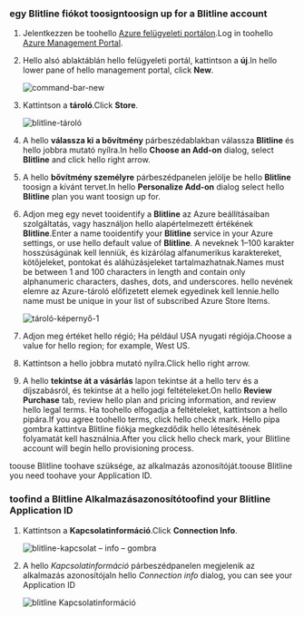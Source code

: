 
### <a name="toosign-up-for-a-blitline-account"></a><span data-ttu-id="e3fde-101">egy Blitline fiókot toosign</span><span class="sxs-lookup"><span data-stu-id="e3fde-101">toosign up for a Blitline account</span></span>
1. <span data-ttu-id="e3fde-102">Jelentkezzen be toohello [Azure felügyeleti portálon](https://manage.windowsazure.com/).</span><span class="sxs-lookup"><span data-stu-id="e3fde-102">Log in toohello [Azure Management Portal](https://manage.windowsazure.com/).</span></span>
2. <span data-ttu-id="e3fde-103">Hello alsó ablaktáblán hello felügyeleti portál, kattintson a **új**.</span><span class="sxs-lookup"><span data-stu-id="e3fde-103">In hello lower pane of hello management portal, click **New**.</span></span>
   
    ![command-bar-new][command-bar-new]
3. <span data-ttu-id="e3fde-105">Kattintson a **tároló**.</span><span class="sxs-lookup"><span data-stu-id="e3fde-105">Click **Store**.</span></span>
   
    ![blitline-tároló][blitline-store]
4. <span data-ttu-id="e3fde-107">A hello **válassza ki a bővítmény** párbeszédablakban válassza **Blitline** és hello jobbra mutató nyílra.</span><span class="sxs-lookup"><span data-stu-id="e3fde-107">In hello **Choose an Add-on** dialog, select **Blitline** and click hello right arrow.</span></span>
5. <span data-ttu-id="e3fde-108">A hello **bővítmény személyre** párbeszédpanelen jelölje be hello **Blitline** toosign a kívánt tervet.</span><span class="sxs-lookup"><span data-stu-id="e3fde-108">In hello **Personalize Add-on** dialog select hello **Blitline** plan you want toosign up for.</span></span>
6. <span data-ttu-id="e3fde-109">Adjon meg egy nevet tooidentify a **Blitline** az Azure beállításaiban szolgáltatás, vagy használjon hello alapértelmezett értékének **Blitline**.</span><span class="sxs-lookup"><span data-stu-id="e3fde-109">Enter a name tooidentify your **Blitline** service in your Azure settings, or use hello default value of **Blitline**.</span></span> <span data-ttu-id="e3fde-110">A neveknek 1–100 karakter hosszúságúnak kell lenniük, és kizárólag alfanumerikus karaktereket, kötőjeleket, pontokat és aláhúzásjeleket tartalmazhatnak.</span><span class="sxs-lookup"><span data-stu-id="e3fde-110">Names must be between 1 and 100 characters in length and contain only alphanumeric characters, dashes, dots, and underscores.</span></span> <span data-ttu-id="e3fde-111">hello nevének elemre az Azure-tároló előfizetett elemek egyedinek kell lennie.</span><span class="sxs-lookup"><span data-stu-id="e3fde-111">hello name must be unique in your list of subscribed Azure Store Items.</span></span>
   
    ![tároló-képernyő-1][store-screen-1]
7. <span data-ttu-id="e3fde-113">Adjon meg értéket hello régió; Ha például USA nyugati régiója.</span><span class="sxs-lookup"><span data-stu-id="e3fde-113">Choose a value for hello region; for example, West US.</span></span> 
8. <span data-ttu-id="e3fde-114">Kattintson a hello jobbra mutató nyílra.</span><span class="sxs-lookup"><span data-stu-id="e3fde-114">Click hello right arrow.</span></span>
9. <span data-ttu-id="e3fde-115">A hello **tekintse át a vásárlás** lapon tekintse át a hello terv és a díjszabásról, és tekintse át a hello jogi feltételeket.</span><span class="sxs-lookup"><span data-stu-id="e3fde-115">On hello **Review Purchase** tab, review hello plan and pricing information, and review hello legal terms.</span></span> <span data-ttu-id="e3fde-116">Ha toohello elfogadja a feltételeket, kattintson a hello pipára.</span><span class="sxs-lookup"><span data-stu-id="e3fde-116">If you agree toohello terms, click hello check mark.</span></span> <span data-ttu-id="e3fde-117">Hello pipa gombra kattintva Blitline fiókja megkezdődik hello létesítésének folyamatát kell használnia.</span><span class="sxs-lookup"><span data-stu-id="e3fde-117">After you click hello check mark, your Blitline account will begin hello provisioning process.</span></span> 

<span data-ttu-id="e3fde-118">toouse Blitline toohave szüksége, az alkalmazás azonosítóját.</span><span class="sxs-lookup"><span data-stu-id="e3fde-118">toouse Blitline you need toohave your Application ID.</span></span>

### <a name="toofind-your-blitline-application-id"></a><span data-ttu-id="e3fde-119">toofind a Blitline Alkalmazásazonosító</span><span class="sxs-lookup"><span data-stu-id="e3fde-119">toofind your Blitline Application ID</span></span>
1. <span data-ttu-id="e3fde-120">Kattintson a **Kapcsolatinformáció**.</span><span class="sxs-lookup"><span data-stu-id="e3fde-120">Click **Connection Info**.</span></span>
   
    ![blitline-kapcsolat – info – gombra][blitline-connection-info-button]
2. <span data-ttu-id="e3fde-122">A hello *Kapcsolatinformáció* párbeszédpanelen megjelenik az alkalmazás azonosítója</span><span class="sxs-lookup"><span data-stu-id="e3fde-122">In hello *Connection info* dialog, you can see your Application ID</span></span>
   
    ![blitline Kapcsolatinformáció][blitline-connection-info]

<!--images-->

[command-bar-new]: ./media/blitline-signup/blitline_bar_new.png
[blitline-store]: ./media/blitline-signup/blitline_offerings_store.png
[store-screen-1]: ./media/blitline-signup/blitline_purchase.jpg
[blitline-connection-info-button]: ./media/blitline-signup/blitline_connection_info_button.png
[blitline-connection-info]: ./media/blitline-signup/blitline_connection_info_screen.jpg


